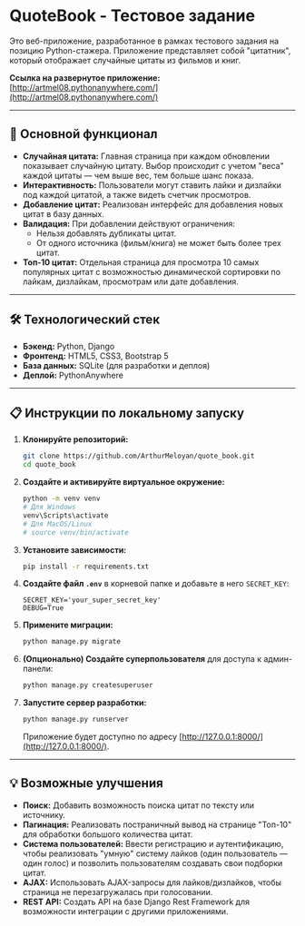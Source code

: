 # QuoteBook - Тестовое задание

Это веб-приложение, разработанное в рамках тестового задания на позицию Python-стажера. Приложение представляет собой "цитатник", который отображает случайные цитаты из фильмов и книг.

**Ссылка на развернутое приложение:** [http://artmel08.pythonanywhere.com/](http://artmel08.pythonanywhere.com/)

---

## 🚀 Основной функционал

*   **Случайная цитата:** Главная страница при каждом обновлении показывает случайную цитату. Выбор происходит с учетом "веса" каждой цитаты — чем выше вес, тем больше шанс показа.
*   **Интерактивность:** Пользователи могут ставить лайки и дизлайки под каждой цитатой, а также видеть счетчик просмотров.
*   **Добавление цитат:** Реализован интерфейс для добавления новых цитат в базу данных.
*   **Валидация:** При добавлении действуют ограничения:
    *   Нельзя добавлять дубликаты цитат.
    *   От одного источника (фильм/книга) не может быть более трех цитат.
*   **Топ-10 цитат:** Отдельная страница для просмотра 10 самых популярных цитат с возможностью динамической сортировки по лайкам, дизлайкам, просмотрам или дате добавления.

---

## 🛠️ Технологический стек

*   **Бэкенд:** Python, Django
*   **Фронтенд:** HTML5, CSS3, Bootstrap 5
*   **База данных:** SQLite (для разработки и деплоя)
*   **Деплой:** PythonAnywhere

---

## 📋 Инструкции по локальному запуску

1.  **Клонируйте репозиторий:**
    ```bash
    git clone https://github.com/ArthurMeloyan/quote_book.git
    cd quote_book
    ```

2.  **Создайте и активируйте виртуальное окружение:**
    ```bash
    python -m venv venv
    # Для Windows
    venv\Scripts\activate
    # Для MacOS/Linux
    # source venv/bin/activate
    ```

3.  **Установите зависимости:**
    ```bash
    pip install -r requirements.txt
    ```

4.  **Создайте файл `.env`** в корневой папке и добавьте в него `SECRET_KEY`:
    ```
    SECRET_KEY='your_super_secret_key'
    DEBUG=True
    ```

5.  **Примените миграции:**
    ```bash
    python manage.py migrate
    ```

6.  **(Опционально) Создайте суперпользователя** для доступа к админ-панели:
    ```bash
    python manage.py createsuperuser
    ```
    
7.  **Запустите сервер разработки:**
    ```bash
    python manage.py runserver
    ```
    Приложение будет доступно по адресу [http://127.0.0.1:8000/](http://127.0.0.1:8000/).

---

## 💡 Возможные улучшения

*   **Поиск:** Добавить возможность поиска цитат по тексту или источнику.
*   **Пагинация:** Реализовать постраничный вывод на странице "Топ-10" для обработки большого количества цитат.
*   **Система пользователей:** Ввести регистрацию и аутентификацию, чтобы реализовать "умную" систему лайков (один пользователь — один голос) и позволить пользователям создавать свои подборки цитат.
*   **AJAX:** Использовать AJAX-запросы для лайков/дизлайков, чтобы страница не перезагружалась при голосовании.
*   **REST API:** Создать API на базе Django Rest Framework для возможности интеграции с другими приложениями.
